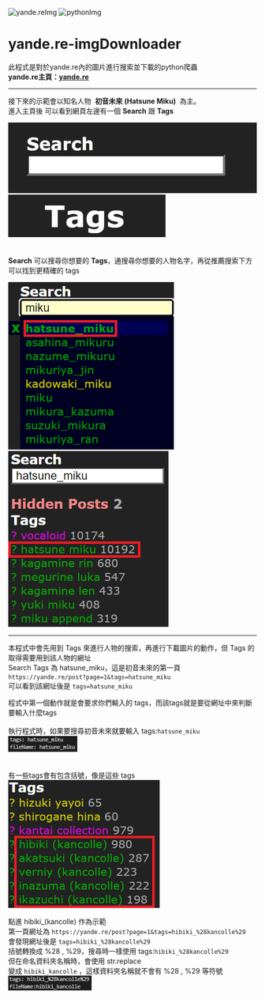 ![yande.reImg](https://assets.yande.re/assets/logo_small-418e8d5ec0229f274edebe4af43b01aa29ed83b715991ba14bb41ba06b5b57b5.png)
![pythonImg](https://upload.wikimedia.org/wikipedia/commons/thumb/c/c3/Python-logo-notext.svg/160px-Python-logo-notext.svg.png)    
# **yande.re-imgDownloader**
此程式是對於yande.re內的圖片進行搜索並下載的python爬蟲  
**yande.re主頁：[yande.re](https://yande.re/post)**
***
接下來的示範會以知名人物 &nbsp;**初音未來 (Hatsune Miku)** &nbsp;為主。   
進入主頁後 可以看到網頁左邊有一個 **Search** 跟 **Tags**  

![Search](https://raw.githubusercontent.com/SnowFey/yande.re-imgDownloader/main/md_img/yandeSearch.png)   
![Tags](https://raw.githubusercontent.com/SnowFey/yande.re-imgDownloader/main/md_img/yandeTags.png)  
&emsp;     
&emsp;   
**Search** 可以搜尋你想要的 **Tags**，通搜尋你想要的人物名字，再從推薦搜索下方可以找到更精確的 tags  

![miku_recommSearch](https://raw.githubusercontent.com/SnowFey/yande.re-imgDownloader/main/md_img/mikurecommSearch.png)
![miku_highlight](https://raw.githubusercontent.com/SnowFey/yande.re-imgDownloader/main/md_img/mikuhighlight.png)   
*** 
本程式中會先用到 Tags 來進行人物的搜索，再進行下載圖片的動作，但 Tags 的取得需要用到該人物的網址  
Search Tags 為 hatsune_miku，這是初音未來的第一頁 `https://yande.re/post?page=1&tags=hatsune_miku`   
可以看到該網址後是 `tags=hatsune_miku`   

程式中第一個動作就是會要求你們輸入的 tags，而該tags就是要從網址中來判斷要輸入什麼tags  
&emsp;    
執行程式時，如果要搜尋初音未來就要輸入 tags:`hatsune_miku`  
![tags_hatsune_miku](https://raw.githubusercontent.com/SnowFey/yande.re-imgDownloader/main/md_img/tags_hatsune_miku.png)   
&emsp;  
&emsp;    
有一些tags會有包含括號，像是這些 tags   
![tagsS](https://raw.githubusercontent.com/SnowFey/yande.re-imgDownloader/main/md_img/tagsS.png)

點進 hibiki_(kancolle) 作為示範   
第一頁網址為 `https://yande.re/post?page=1&tags=hibiki_%28kancolle%29`  
會發現網址後是 `tags=hibiki_%28kancolle%29`  
括號轉換成 %28 , %29，搜尋時一樣使用 tags:`hibiki_%28kancolle%29`  
但在命名資料夾名稱時，會使用 str.replace   
變成 `hibiki_kancolle` ，這樣資料夾名稱就不會有 %28 , %29 等符號    
![tags_hibiki](https://raw.githubusercontent.com/SnowFey/yande.re-imgDownloader/main/md_img/tags_hibiki.png)   